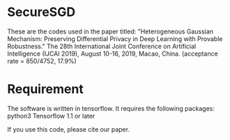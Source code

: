 # SecureSGD
These are the codes used in the paper titled: "Heterogeneous Gaussian Mechanism: Preserving Differential Privacy in Deep Learning with Provable Robustness." The 28th International Joint Conference on Artificial Intelligence (IJCAI 2019), August 10-16, 2019, Macao, China. (acceptance rate = 850/4752, 17.9%)

# Requirement
The software is written in tensorflow. It requires the following packages:
python3
Tensorflow 1.1 or later

If you use this code, please cite our paper.

